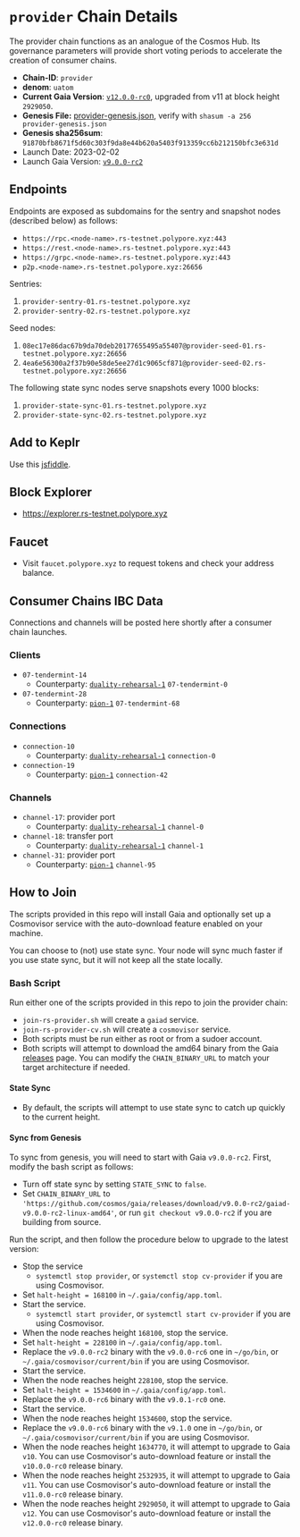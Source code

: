 
# `provider` Chain Details

The provider chain functions as an analogue of the Cosmos Hub. Its governance parameters will provide short voting periods to accelerate the creation of consumer chains.

* **Chain-ID**: `provider`
* **denom**: `uatom`
* **Current Gaia Version**: [`v12.0.0-rc0`](https://github.com/cosmos/gaia/releases/tag/v12.0.0-rc0), upgraded from v11 at block height `2929050`.
* **Genesis File:**  [provider-genesis.json](provider-genesis.json), verify with `shasum -a 256 provider-genesis.json`
* **Genesis sha256sum**: `91870bfb8671f5d60c303f9da8e44b620a5403f913359cc6b212150bfc3e631d`
* Launch Date: 2023-02-02
* Launch Gaia Version: [`v9.0.0-rc2`](https://github.com/cosmos/gaia/releases/tag/v9.0.0-rc2)

## Endpoints

Endpoints are exposed as subdomains for the sentry and snapshot nodes (described below) as follows:

* `https://rpc.<node-name>.rs-testnet.polypore.xyz:443`
* `https://rest.<node-name>.rs-testnet.polypore.xyz:443`
* `https://grpc.<node-name>.rs-testnet.polypore.xyz:443`
* `p2p.<node-name>.rs-testnet.polypore.xyz:26656`

Sentries:

1. `provider-sentry-01.rs-testnet.polypore.xyz`
2. `provider-sentry-02.rs-testnet.polypore.xyz`

Seed nodes:

1. `08ec17e86dac67b9da70deb20177655495a55407@provider-seed-01.rs-testnet.polypore.xyz:26656`
2. `4ea6e56300a2f37b90e58de5ee27d1c9065cf871@provider-seed-02.rs-testnet.polypore.xyz:26656`

The following state sync nodes serve snapshots every 1000 blocks:

1. `provider-state-sync-01.rs-testnet.polypore.xyz`
2. `provider-state-sync-02.rs-testnet.polypore.xyz`

## Add to Keplr

Use this [jsfiddle](https://jsfiddle.net/uw4ar8qt/2/).

## Block Explorer

* https://explorer.rs-testnet.polypore.xyz

## Faucet

* Visit `faucet.polypore.xyz` to request tokens and check your address balance.

## Consumer Chains IBC Data

Connections and channels will be posted here shortly after a consumer chain launches.

### Clients

* `07-tendermint-14`
  * Counterparty: [`duality-rehearsal-1`](/replicated-security/duality-rehearsal-1/README.md) `07-tendermint-0`
* `07-tendermint-28`
  * Counterparty: [`pion-1`](/replicated-security/pion-1/README.md) `07-tendermint-68`

### Connections

* `connection-10`
  * Counterparty: [`duality-rehearsal-1`](/replicated-security/duality-rehearsal-1/README.md) `connection-0`
* `connection-19`
  * Counterparty: [`pion-1`](/replicated-security/pion-1/README.md) `connection-42`

### Channels

* `channel-17`: provider port
  * Counterparty: [`duality-rehearsal-1`](/replicated-security/duality-rehearsal-1/README.md) `channel-0`
* `channel-18`: transfer port
  * Counterparty: [`duality-rehearsal-1`](/replicated-security/duality-rehearsal-1/README.md) `channel-1`
* `channel-31`: provider port
  * Counterparty: [`pion-1`](/replicated-security/pion-1/README.md) `channel-95`

## How to Join

The scripts provided in this repo will install Gaia and optionally set up a Cosmovisor service with the auto-download feature enabled on your machine.

You can choose to (not) use state sync. Your node will sync much faster if you use state sync, but it will not keep all the state locally.

### Bash Script

Run either one of the scripts provided in this repo to join the provider chain:
* `join-rs-provider.sh` will create a `gaiad` service.
* `join-rs-provider-cv.sh` will create a `cosmovisor` service.
* Both scripts must be run either as root or from a sudoer account.
* Both scripts will attempt to download the amd64 binary from the Gaia [releases](https://github.com/cosmos/gaia/releases) page. You can modify the `CHAIN_BINARY_URL` to match your target architecture if needed.

#### State Sync

* By default, the scripts will attempt to use state sync to catch up quickly to the current height.

#### Sync from Genesis

To sync from genesis, you will need to start with Gaia `v9.0.0-rc2`. First, modify the bash script as follows:
* Turn off state sync by setting `STATE_SYNC` to `false`.
* Set `CHAIN_BINARY_URL` to `'https://github.com/cosmos/gaia/releases/download/v9.0.0-rc2/gaiad-v9.0.0-rc2-linux-amd64'`, or run `git checkout v9.0.0-rc2` if you are building from source.

Run the script, and then follow the procedure below to upgrade to the latest version:

* Stop the service
  * `systemctl stop provider`, or `systemctl stop cv-provider` if you are using Cosmovisor.
* Set `halt-height = 168100` in `~/.gaia/config/app.toml`.
* Start the service.
  * `systemctl start provider`, or `systemctl start cv-provider` if you are using Cosmovisor.
* When the node reaches height `168100`, stop the service.
* Set `halt-height = 228100` in `~/.gaia/config/app.toml`.
* Replace the `v9.0.0-rc2` binary with the `v9.0.0-rc6` one in `~/go/bin`, or `~/.gaia/cosmovisor/current/bin` if you are using Cosmovisor.
* Start the service.
* When the node reaches height `228100`, stop the service.
* Set `halt-height = 1534600` in `~/.gaia/config/app.toml`.
* Replace the `v9.0.0-rc6` binary with the `v9.0.1-rc0` one.
* Start the service.
* When the node reaches height `1534600`, stop the service.
* Replace the `v9.0.0-rc6` binary with the `v9.1.0` one in `~/go/bin`, or `~/.gaia/cosmovisor/current/bin` if you are using Cosmovisor.
* When the node reaches height `1634770`, it will attempt to upgrade to Gaia `v10`. You can use Cosmovisor's auto-download feature or install the `v10.0.0-rc0` release binary.
* When the node reaches height `2532935`, it will attempt to upgrade to Gaia `v11`. You can use Cosmovisor's auto-download feature or install the `v11.0.0-rc0` release binary.
* When the node reaches height `2929050`, it will attempt to upgrade to Gaia `v12`. You can use Cosmovisor's auto-download feature or install the `v12.0.0-rc0` release binary.
